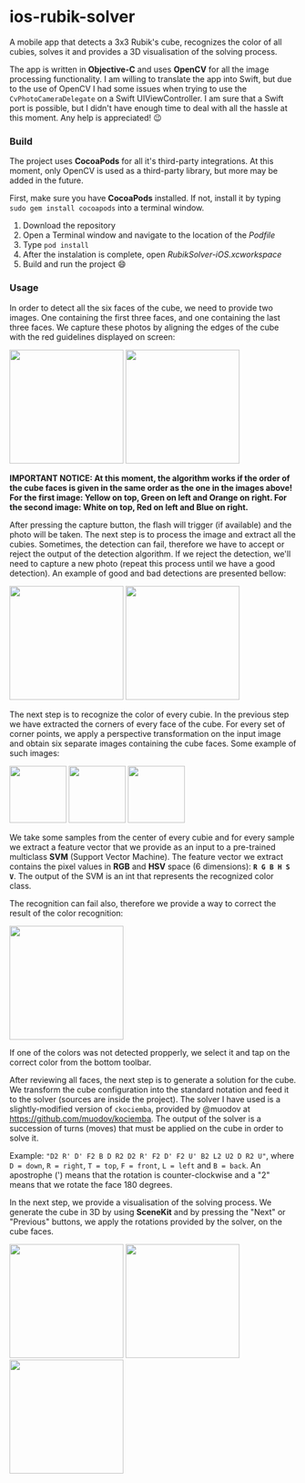 # ios-rubik-solver

A mobile app that detects a 3x3 Rubik's cube, recognizes the color of all cubies, solves it and provides a 3D visualisation of the solving process.

The app is written in **Objective-C** and uses **OpenCV** for all the image processing functionality. I am willing to translate the app into Swift, but due to the use of OpenCV I had some issues when trying to use the `CvPhotoCameraDelegate` on a Swift UIViewController. I am sure that a Swift port is possible, but I didn't have enough time to deal with all the hassle at this moment. Any help is appreciated! :wink: 

### Build

The project uses **CocoaPods** for all it's third-party integrations. At this moment, only OpenCV is used as a third-party library, but more may be added in the future.

First, make sure you have **CocoaPods** installed. If not, install it by typing `sudo gem install cocoapods` into a terminal window.

1. Download the repository
2. Open a Terminal window and navigate to the location of the _Podfile_
3. Type `pod install`
4. After the instalation is complete, open _RubikSolver-iOS.xcworkspace_
5. Build and run the project :smile:

### Usage

In order to detect all the six faces of the cube, we need to provide two images. One containing the first three faces, and one containing the last three faces. We capture these photos by aligning the edges of the cube with the red guidelines displayed on screen:

<img src="https://github.com/rhcpfan/ios-rubik-solver/blob/wiki/readme-images/first_three_faces.jpg" width="200">
<img src="https://github.com/rhcpfan/ios-rubik-solver/blob/wiki/readme-images/last_three_faces.jpg" width="200">

**IMPORTANT NOTICE: At this moment, the algorithm works if the order of the cube faces is given in the same order as the one in the images above! For the first image: Yellow on top, Green on left and Orange on right. For the second image: White on top, Red on left and Blue on right.**

After pressing the capture button, the flash will trigger (if available) and the photo will be taken. The next step is to process the image and extract all the cubies. Sometimes, the detection can fail, therefore we have to accept or reject the output of the detection algorithm. If we reject the detection, we'll need to capture a new photo (repeat this process until we have a good detection). An example of good and bad detections are presented bellow:

<img src="https://github.com/rhcpfan/ios-rubik-solver/blob/wiki/readme-images/good_detection.jpg" width="200">
<img src="https://github.com/rhcpfan/ios-rubik-solver/blob/wiki/readme-images/bad_detection.jpg" width="200">

The next step is to recognize the color of every cubie. In the previous step we have extracted the corners of every face of the cube. For every set of corner points, we apply a perspective transformation on the input image and obtain six separate images containing the cube faces. Some example of such images:

<img src="https://github.com/rhcpfan/ios-rubik-solver/blob/wiki/readme-images/single_face_1.jpg" width="100">
<img src="https://github.com/rhcpfan/ios-rubik-solver/blob/wiki/readme-images/single_face_2.jpg" width="100">
<img src="https://github.com/rhcpfan/ios-rubik-solver/blob/wiki/readme-images/single_face_3.jpg" width="100">

We take some samples from the center of every cubie and for every sample we extract a feature vector that we provide as an input to a pre-trained multiclass **SVM** (Support Vector Machine). The feature vector we extract contains the pixel values in **RGB** and **HSV** space (6 dimensions): **`R G B H S V`**. The output of the SVM is an int that represents the recognized color class. 

The recognition can fail also, therefore we provide a way to correct the result of the color recognition:

<img src="https://github.com/rhcpfan/ios-rubik-solver/blob/wiki/readme-images/color_recognition_screen.jpg" width="200">

If one of the colors was not detected propperly, we select it and tap on the correct color from the bottom toolbar.

After reviewing all faces, the next step is to generate a solution for the cube. We transform the cube configuration into the standard notation and feed it to the solver (sources are inside the project). The solver I have used is a slightly-modified version of `ckociemba`, provided by @muodov at https://github.com/muodov/kociemba. The output of the solver is a succession of turns (moves) that must be applied on the cube in order to solve it.

Example: `"D2 R' D' F2 B D R2 D2 R' F2 D' F2 U' B2 L2 U2 D R2 U"`, where `D = down`, `R = right`, `T = top`, `F = front`, `L = left` and `B = back`. An apostrophe (') means that the rotation is counter-clockwise and a "2" means that we rotate the face 180 degrees.

In the next step, we provide a visualisation of the solving process. We generate the cube in 3D by using **SceneKit** and by pressing the "Next" or "Previous" buttons, we apply the rotations provided by the solver, on the cube faces. 

<img src="https://github.com/rhcpfan/ios-rubik-solver/blob/wiki/readme-images/solving_scene_1.jpg" width="200">
<img src="https://github.com/rhcpfan/ios-rubik-solver/blob/wiki/readme-images/solving_scene_2.jpg" width="200">
<img src="https://github.com/rhcpfan/ios-rubik-solver/blob/wiki/readme-images/solving_scene_3.jpg" width="200">
